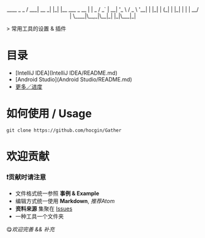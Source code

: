 <p align="center">
  ____       _   _
 / ___| __ _| |_| |__   ___ _ __
| |  _ / _` | __| '_ \ / _ \ '__|
| |_| | (_| | |_| | | |  __/ |
 \____|\__,_|\__|_| |_|\___|_|
</p>
> 常用工具的设置 &amp; 插件

# 目录
- [IntelliJ IDEA](IntelliJ IDEA/README.md)
- [Android Studio](Android Studio/README.md)
- [更多／进度](https://github.com/hocgin/Gather/issues)

# 如何使用 / Usage
```shell
git clone https://github.com/hocgin/Gather
```

# 欢迎贡献

### :exclamation:贡献时请注意
* 文件格式统一参照 **事例 & Example**
* 编辑方式统一使用 **Markdown**, *推荐Atom*
* **资料来源** 集聚在 [Issues](https://github.com/hocgin/Gather/issues)
* 一种工具一个文件夹

:yum:*欢迎完善 && 补充*